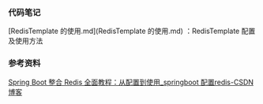 ### 代码笔记

 [RedisTemplate 的使用.md](RedisTemplate 的使用.md) ：RedisTemplate 配置及使用方法





### 参考资料

[Spring Boot 整合 Redis 全面教程：从配置到使用_springboot 配置redis-CSDN博客](https://blog.csdn.net/weixin_43749805/article/details/131399516)